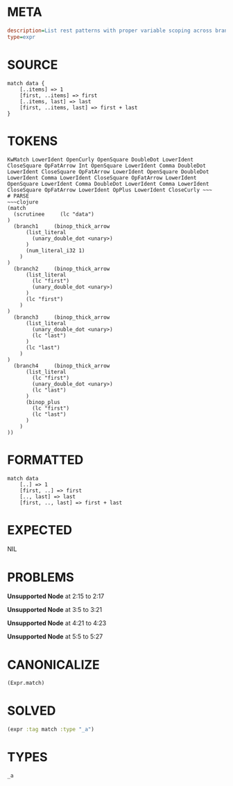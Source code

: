 # META
~~~ini
description=List rest patterns with proper variable scoping across branches
type=expr
~~~
# SOURCE
~~~roc
match data {
    [..items] => 1
    [first, ..items] => first
    [..items, last] => last
    [first, ..items, last] => first + last
}
~~~
# TOKENS
~~~text
KwMatch LowerIdent OpenCurly OpenSquare DoubleDot LowerIdent CloseSquare OpFatArrow Int OpenSquare LowerIdent Comma DoubleDot LowerIdent CloseSquare OpFatArrow LowerIdent OpenSquare DoubleDot LowerIdent Comma LowerIdent CloseSquare OpFatArrow LowerIdent OpenSquare LowerIdent Comma DoubleDot LowerIdent Comma LowerIdent CloseSquare OpFatArrow LowerIdent OpPlus LowerIdent CloseCurly ~~~
# PARSE
~~~clojure
(match
  (scrutinee     (lc "data")
)
  (branch1     (binop_thick_arrow
      (list_literal
        (unary_double_dot <unary>)
      )
      (num_literal_i32 1)
    )
)
  (branch2     (binop_thick_arrow
      (list_literal
        (lc "first")
        (unary_double_dot <unary>)
      )
      (lc "first")
    )
)
  (branch3     (binop_thick_arrow
      (list_literal
        (unary_double_dot <unary>)
        (lc "last")
      )
      (lc "last")
    )
)
  (branch4     (binop_thick_arrow
      (list_literal
        (lc "first")
        (unary_double_dot <unary>)
        (lc "last")
      )
      (binop_plus
        (lc "first")
        (lc "last")
      )
    )
))
~~~
# FORMATTED
~~~roc
match data
	[..] => 1
	[first, ..] => first
	[.., last] => last
	[first, .., last] => first + last
~~~
# EXPECTED
NIL
# PROBLEMS
**Unsupported Node**
at 2:15 to 2:17

**Unsupported Node**
at 3:5 to 3:21

**Unsupported Node**
at 4:21 to 4:23

**Unsupported Node**
at 5:5 to 5:27

# CANONICALIZE
~~~clojure
(Expr.match)
~~~
# SOLVED
~~~clojure
(expr :tag match :type "_a")
~~~
# TYPES
~~~roc
_a
~~~
